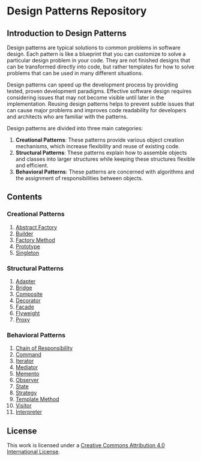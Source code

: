 
# Design Patterns Repository

## Introduction to Design Patterns

Design patterns are typical solutions to common problems in software design. Each pattern is like a blueprint that you can customize to solve a particular design problem in your code. They are not finished designs that can be transformed directly into code, but rather templates for how to solve problems that can be used in many different situations.

Design patterns can speed up the development process by providing tested, proven development paradigms. Effective software design requires considering issues that may not become visible until later in the implementation. Reusing design patterns helps to prevent subtle issues that can cause major problems and improves code readability for developers and architects who are familiar with the patterns.

Design patterns are divided into three main categories:

1. **Creational Patterns**: These patterns provide various object creation mechanisms, which increase flexibility and reuse of existing code.
2. **Structural Patterns**: These patterns explain how to assemble objects and classes into larger structures while keeping these structures flexible and efficient.
3. **Behavioral Patterns**: These patterns are concerned with algorithms and the assignment of responsibilities between objects.

## Contents

### Creational Patterns
1. [Abstract Factory](MarkDowns/creational/AbstractFactory.md)
2. [Builder](MarkDowns/creational/Builder.md)
3. [Factory Method](MarkDowns/creational/FactoryMethod.md)
4. [Prototype](MarkDowns/creational/Prototype.md)
5. [Singleton](MarkDowns/creational/Singleton.md)

### Structural Patterns
1. [Adapter](MarkDowns/structural/Adapter.md)
2. [Bridge](MarkDowns/structural/Bridge.md)
3. [Composite](MarkDowns/structural/Composite.md)
4. [Decorator](MarkDowns/structural/Decorator.md)
5. [Facade](MarkDowns/structural/Facade.md)
6. [Flyweight](MarkDowns/structural/Flyweight.md)
7. [Proxy](MarkDowns/structural/Proxy.md)

### Behavioral Patterns
1. [Chain of Responsibility](MarkDowns/behavioural/ChainOfResponsibility.md)
2. [Command](MarkDowns/behavioural/Command.md)
3. [Iterator](MarkDowns/behavioural/Iterator.md)
4. [Mediator](MarkDowns/behavioural/Mediator.md)
5. [Memento](MarkDowns/behavioural/Memento.md)
6. [Observer](MarkDowns/behavioural/Observer.md)
7. [State](MarkDowns/behavioural/State.md)
8. [Strategy](MarkDowns/behavioural/Strategy.md)
9. [Template Method](MarkDowns/behavioural/TemplateMethod.md)
10. [Visitor](MarkDowns/behavioural/Visitor.md)
11. [Interpreter](MarkDowns/behavioural/Interpreter.md)

## License

This work is licensed under a [Creative Commons Attribution 4.0 International License](https://creativecommons.org/licenses/by/4.0/).

